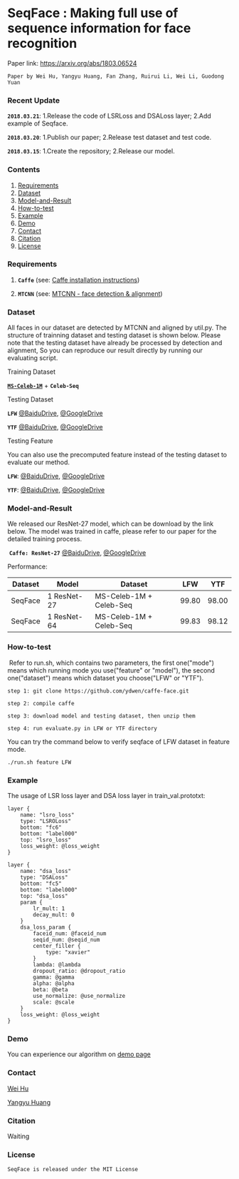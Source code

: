 # SeqFace : Making full use of sequence information for face recognition

  Paper link: https://arxiv.org/abs/1803.06524

    Paper by Wei Hu, Yangyu Huang, Fan Zhang, Ruirui Li, Wei Li, Guodong Yuan


### Recent Update

  **`2018.03.21`**: 1.Release the code of LSRLoss and DSALoss layer; 2.Add example of Seqface.

  **`2018.03.20`**: 1.Publish our paper; 2.Release test dataset and test code.

  **`2018.03.15`**: 1.Create the repository; 2.Release our model. 


### Contents
1. [Requirements](#requirements)
1. [Dataset](#dataset)
1. [Model-and-Result](#model-and-result)
1. [How-to-test](#how-to-test)
1. [Example](#example)
1. [Demo](#demo)
1. [Contact](#contact)
1. [Citation](#citation)
1. [License](#license)


### Requirements

  1. **`Caffe`** (see: [Caffe installation instructions](http://caffe.berkeleyvision.org/installation.html))

  2. **`MTCNN`** (see: [MTCNN - face detection & alignment](https://github.com/kpzhang93/MTCNN_face_detection_alignment))


### Dataset

  All faces in our dataset are detected by MTCNN and aligned by util.py. The structure of trainning dataset and testing dataset is shown below. Please note that the testing dataset have already be processed by detection and alignment, So you can reproduce our result directly by running our evaluating script.

  Training Dataset

  [**`MS-Celeb-1M`**](https://www.microsoft.com/en-us/research/project/ms-celeb-1m-challenge-recognizing-one-million-celebrities-real-world/) + **`Celeb-Seq`**

  Testing Dataset

  **`LFW`** [@BaiduDrive](https://pan.baidu.com/s/1C16_nR7C8h36kqtIhA0WLw), [@GoogleDrive](https://drive.google.com/file/d/1YXo8M51jycZeNhgVGZEeTQigopPnz2pi/view)

  **`YTF`** [@BaiduDrive](https://pan.baidu.com/s/1dBf0_e-pGLxYFN8tNf7qEA), [@GoogleDrive](https://drive.google.com/file/d/19BgCxFqMgNpczFmwnDD1eFH8hHHslmJ7/view)

  Testing Feature

  You can also use the precomputed feature instead of the testing dataset to evaluate our method.

  **`LFW`**: [@BaiduDrive](https://pan.baidu.com/s/1IMNqie0KRdfFF4InOF2qVw), [@GoogleDrive](https://drive.google.com/file/d/1ChQN4sPI7eqSvdaztLn_Px4i656IPwtz/view)

  **`YTF`**: [@BaiduDrive](https://pan.baidu.com/s/1JSoNKbgPzEh984aRlcLpmQ), [@GoogleDrive](https://drive.google.com/file/d/1CI10KoHm2Te62678kFvnV1vRVboQVqjf/view)


### Model-and-Result

  We released our ResNet-27 model, which can be download by the link below. The model was trained in caffe, please refer to our paper for the detailed training process.

  **`Caffe: ResNet-27`** [@BaiduDrive](https://pan.baidu.com/s/1B5HCTfcYs7s-QeVeAzbNVw), [@GoogleDrive](https://drive.google.com/file/d/1Iqhn_SLpo_2QbIPxw8ht3tGo-2K5dExC/view)

  Performance:

  | Dataset  | Model        | Dataset                  | LFW    | YTF    |
  | -------- | ------------ | ------------------------ | ------ | ------ |
  | SeqFace  | 1 ResNet-27  | MS-Celeb-1M + Celeb-Seq  | 99.80  | 98.00  |
  | SeqFace  | 1 ResNet-64  | MS-Celeb-1M + Celeb-Seq  | 99.83  | 98.12  |


### How-to-test

  Refer to run.sh, which contains two parameters, the first one("mode") means which running mode you use("feature" or "model"), the second one("dataset") means which dataset you choose("LFW" or "YTF").

    step 1: git clone https://github.com/ydwen/caffe-face.git

    step 2: compile caffe

    step 3: download model and testing dataset, then unzip them

    step 4: run evaluate.py in LFW or YTF directory

  You can try the command below to verify seqface of LFW dataset in feature mode.

    ./run.sh feature LFW


### Example

  The usage of LSR loss layer and DSA loss layer in train_val.prototxt:

    layer {
        name: "lsro_loss"
        type: "LSROLoss"
        bottom: "fc6"
        bottom: "label000"
        top: "lsro_loss"
        loss_weight: @loss_weight
    }

    layer {
        name: "dsa_loss"
        type: "DSALoss"
        bottom: "fc5"
        bottom: "label000"
        top: "dsa_loss"
        param {
            lr_mult: 1
            decay_mult: 0
        }
        dsa_loss_param {
            faceid_num: @faceid_num
            seqid_num: @seqid_num
            center_filler {
                type: "xavier"
            }
            lambda: @lambda
            dropout_ratio: @dropout_ratio
            gamma: @gamma
            alpha: @alpha
            beta: @beta
            use_normalize: @use_normalize
            scale: @scale
        }
        loss_weight: @loss_weight
    }


### Demo

  You can experience our algorithm on [demo page](http://imgserver.yunshitu.cn/verication/)


### Contact

  [Wei Hu](mailto:huwei@mail.buct.edu.cn)

  [Yangyu Huang](mailto:yangyu.huang.1990@outlook.com)


### Citation

  Waiting


### License

    SeqFace is released under the MIT License

